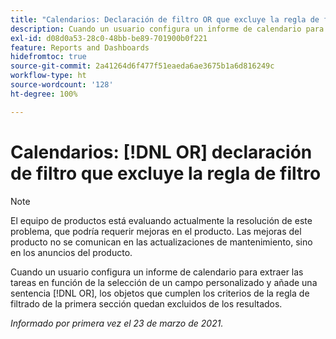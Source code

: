 ```yaml
---
title: "Calendarios: Declaración de filtro OR que excluye la regla de filtro"
description: Cuando un usuario configura un informe de calendario para extraer las tareas en función de la selección de un campo personalizado y añade una sentencia OR, los objetos que cumplen los criterios de la regla de filtrado de la primera sección quedan excluidos de los resultados.
exl-id: d08d0a53-28c0-48bb-be89-701900b0f221
feature: Reports and Dashboards
hidefromtoc: true
source-git-commit: 2a41264d6f477f51eaeda6ae3675b1a6d816249c
workflow-type: ht
source-wordcount: '128'
ht-degree: 100%

---
```


# Calendarios: [!DNL OR] declaración de filtro que excluye la regla de filtro

>[!NOTE]
>
>El equipo de productos está evaluando actualmente la resolución de este problema, que podría requerir mejoras en el producto. Las mejoras del producto no se comunican en las actualizaciones de mantenimiento, sino en los anuncios del producto.

Cuando un usuario configura un informe de calendario para extraer las tareas en función de la selección de un campo personalizado y añade una sentencia [!DNL OR], los objetos que cumplen los criterios de la regla de filtrado de la primera sección quedan excluidos de los resultados.

_Informado por primera vez el 23 de marzo de 2021._

